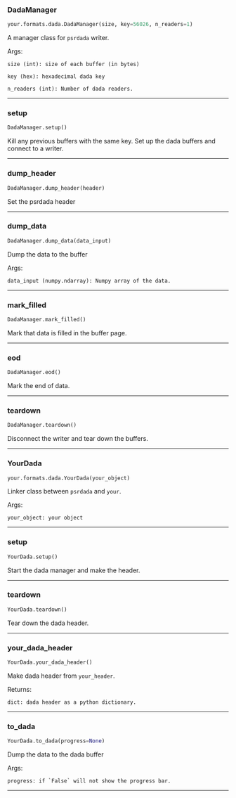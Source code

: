 ### DadaManager


```python
your.formats.dada.DadaManager(size, key=56026, n_readers=1)
```


A manager class for `psrdada` writer.

Args:

    size (int): size of each buffer (in bytes)

    key (hex): hexadecimal dada key

    n_readers (int): Number of dada readers.


----

### setup


```python
DadaManager.setup()
```


Kill any previous buffers with the same key.
Set up the dada buffers and connect to a writer.


----

### dump_header


```python
DadaManager.dump_header(header)
```


Set the psrdada header


----

### dump_data


```python
DadaManager.dump_data(data_input)
```


Dump the data to the buffer

Args:

    data_input (numpy.ndarray): Numpy array of the data.


----

### mark_filled


```python
DadaManager.mark_filled()
```


Mark that data is filled in the buffer page.


----

### eod


```python
DadaManager.eod()
```


Mark the end of data.


----

### teardown


```python
DadaManager.teardown()
```


Disconnect the writer and tear down the buffers.


----

### YourDada


```python
your.formats.dada.YourDada(your_object)
```


Linker class between `psrdada` and `your`.

Args:

    your_object: your object


----

### setup


```python
YourDada.setup()
```


Start the dada manager and make the header.


----

### teardown


```python
YourDada.teardown()
```


Tear down the dada header.


----

### your_dada_header


```python
YourDada.your_dada_header()
```


Make dada header from `your_header`.

Returns:

    dict: dada header as a python dictionary.


----

### to_dada


```python
YourDada.to_dada(progress=None)
```


Dump the data to the dada buffer

Args:

    progress: if `False` will not show the progress bar.


----

